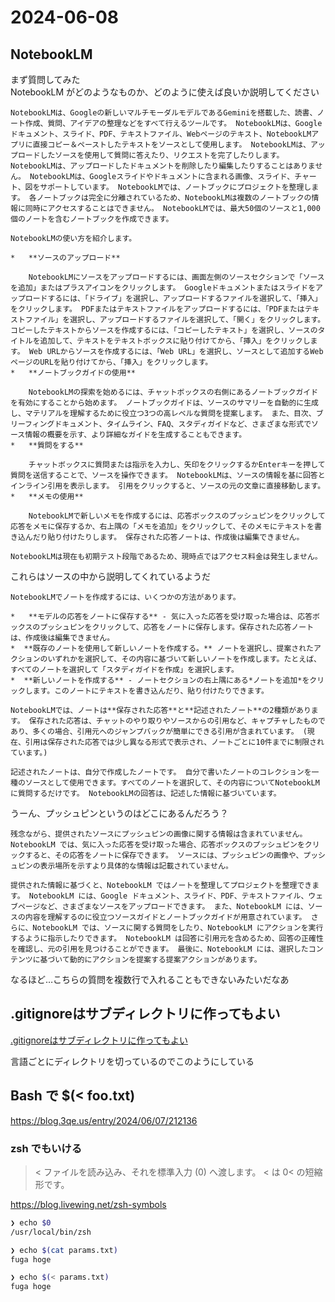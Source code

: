 # 2024-06-08
## NotebookLM

まず質問してみた  
NotebookLM がどのようなものか、どのように使えば良いか説明してください

```
NotebookLMは、Googleの新しいマルチモーダルモデルであるGeminiを搭載した、読書、ノート作成、質問、アイデアの整理などをすべて行えるツールです。 NotebookLMは、Googleドキュメント、スライド、PDF、テキストファイル、Webページのテキスト、NotebookLMアプリに直接コピー＆ペーストしたテキストをソースとして使用します。 NotebookLMは、アップロードしたソースを使用して質問に答えたり、リクエストを完了したりします。 NotebookLMは、アップロードしたドキュメントを削除したり編集したりすることはありません。 NotebookLMは、Googleスライドやドキュメントに含まれる画像、スライド、チャート、図をサポートしています。 NotebookLMでは、ノートブックにプロジェクトを整理します。 各ノートブックは完全に分離されているため、NotebookLMは複数のノートブックの情報に同時にアクセスすることはできません。 NotebookLMでは、最大50個のソースと1,000個のノートを含むノートブックを作成できます。

NotebookLMの使い方を紹介します。

*   **ソースのアップロード**

    NotebookLMにソースをアップロードするには、画面左側のソースセクションで「ソースを追加」またはプラスアイコンをクリックします。 Googleドキュメントまたはスライドをアップロードするには、「ドライブ」を選択し、アップロードするファイルを選択して、「挿入」をクリックします。 PDFまたはテキストファイルをアップロードするには、「PDFまたはテキストファイル」を選択し、アップロードするファイルを選択して、「開く」をクリックします。 コピーしたテキストからソースを作成するには、「コピーしたテキスト」を選択し、ソースのタイトルを追加して、テキストをテキストボックスに貼り付けてから、「挿入」をクリックします。 Web URLからソースを作成するには、「Web URL」を選択し、ソースとして追加するWebページのURLを貼り付けてから、「挿入」をクリックします。
*   **ノートブックガイドの使用**

    NotebookLMの探索を始めるには、チャットボックスの右側にあるノートブックガイドを有効にすることから始めます。 ノートブックガイドは、ソースのサマリーを自動的に生成し、マテリアルを理解するために役立つ3つの高レベルな質問を提案します。 また、目次、ブリーフィングドキュメント、タイムライン、FAQ、スタディガイドなど、さまざまな形式でソース情報の概要を示す、より詳細なガイドを生成することもできます。
*   **質問をする**

    チャットボックスに質問または指示を入力し、矢印をクリックするかEnterキーを押して質問を送信することで、ソースを操作できます。 NotebookLMは、ソースの情報を基に回答とインライン引用を表示します。 引用をクリックすると、ソースの元の文章に直接移動します。
*   **メモの使用**

    NotebookLMで新しいメモを作成するには、応答ボックスのプッシュピンをクリックして応答をメモに保存するか、右上隅の「メモを追加」をクリックして、そのメモにテキストを書き込んだり貼り付けたりします。 保存された応答ノートは、作成後は編集できません。

NotebookLMは現在も初期テスト段階であるため、現時点ではアクセス料金は発生しません。
```

これらはソースの中から説明してくれているようだ  

```
NotebookLMでノートを作成するには、いくつかの方法があります。

*   **モデルの応答をノートに保存する** - 気に入った応答を受け取った場合は、応答ボックスのプッシュピンをクリックして、応答をノートに保存します。保存された応答ノートは、作成後は編集できません。
*  **既存のノートを使用して新しいノートを作成する。** ノートを選択し、提案されたアクションのいずれかを選択して、その内容に基づいて新しいノートを作成します。たとえば、すべてのノートを選択して「スタディガイドを作成」を選択します。
*  **新しいノートを作成する** - ノートセクションの右上隅にある*ノートを追加*をクリックします。このノートにテキストを書き込んだり、貼り付けたりできます。

NotebookLMでは、ノートは**保存された応答**と**記述されたノート**の2種類があります。 保存された応答は、チャットのやり取りやソースからの引用など、キャプチャしたものであり、多くの場合、引用元へのジャンプバックが簡単にできる引用が含まれています。 (現在、引用は保存された応答では少し異なる形式で表示され、ノートごとに10件までに制限されています。)

記述されたノートは、自分で作成したノートです。 自分で書いたノートのコレクションを一種のソースとして使用できます。すべてのノートを選択して、その内容についてNotebookLMに質問するだけです。 NotebookLMの回答は、記述した情報に基づいています。
```

うーん、プッシュピンというのはどこにあるんだろう？  

```
残念ながら、提供されたソースにプッシュピンの画像に関する情報は含まれていません。 NotebookLM では、気に入った応答を受け取った場合、応答ボックスのプッシュピンをクリックすると、その応答をノートに保存できます。 ソースには、プッシュピンの画像や、プッシュピンの表示場所を示すより具体的な情報は記載されていません。

提供された情報に基づくと、NotebookLM ではノートを整理してプロジェクトを整理できます。 NotebookLM には、Google ドキュメント、スライド、PDF、テキストファイル、ウェブページなど、さまざまなソースをアップロードできます。 また、NotebookLM には、ソースの内容を理解するのに役立つソースガイドとノートブックガイドが用意されています。 さらに、NotebookLM では、ソースに関する質問をしたり、NotebookLM にアクションを実行するように指示したりできます。 NotebookLM は回答に引用元を含めるため、回答の正確性を確認し、元の引用を見つけることができます。 最後に、NotebookLM には、選択したコンテンツに基づいて動的にアクションを提案する提案アクションがあります。
```

なるほど…こちらの質問を複数行で入れることもできないみたいだなあ

## .gitignoreはサブディレクトリに作ってもよい
[.gitignoreはサブディレクトリに作ってもよい](https://zenn.dev/daifukuninja/articles/4912fb5a85c2ec)

言語ごとにディレクトリを切っているのでこのようにしている

## Bash で $(< foo.txt)
https://blog.3qe.us/entry/2024/06/07/212136

### zsh でもいける
> <
> ファイルを読み込み、それを標準入力 (0) へ渡します。 < は 0< の短縮形です。

https://blog.livewing.net/zsh-symbols

```zsh
❯ echo $0
/usr/local/bin/zsh

❯ echo $(cat params.txt)
fuga hoge

❯ echo $(< params.txt)
fuga hoge
```
